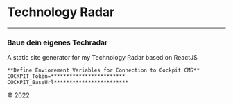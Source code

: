 # Technology Radar

----

### Baue dein eigenes Techradar

A static site generator for my Technology Radar based on ReactJS

```
**Define Enviorement Variables for Connection to Cockpit CMS**
COCKPIT_Token=************************
COCKPIT_BaseUrl************************
```

© 2022

